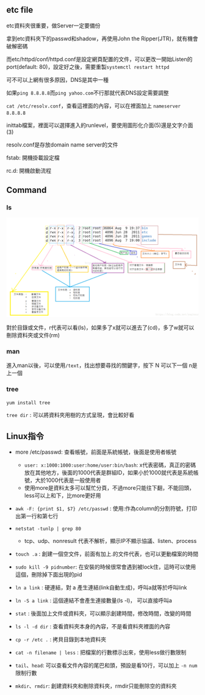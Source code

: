 ## etc file

etc資料夾很重要，做Server一定要備份

拿到etc資料夾下的passwd和shadow，再使用John the Ripper(JTR)，就有機會破解密碼

而etc/httpd/conf/httpd.conf是設定網頁配置的文件，可以更改一開始Listen的port(default: 80)，設定好之後，需要重製`systemctl restart httpd`



可不可以上網有很多原因，DNS是其中一種

如果`ping 8.8.8.8`而`ping yahoo.com`不行那就代表DNS設定需要調整

`cat /etc/resolv.conf`，查看這裡面的內容，可以在裡面加上 `nameserver 8.8.8.8`



inittab檔案，裡面可以選擇進入的runlevel，要使用圖形化介面(5)還是文字介面(3)

resolv.conf是存放domain name server的文件

fstab: 開機掛載設定檔

rc.d: 開機啟動流程



## Command

### ls

![](picture/ls.png)

對於目錄或文件，r代表可以看(ls)，如果多了x就可以進去了(cd)，多了w就可以刪除資料夾或文件(rm)



### man

進入man以後，可以使用`/text`，找出想要尋找的關鍵字，按下 N 可以下一個 n是上一個



### tree

`yum install tree`

`tree dir` : 可以將資料夾用樹的方式呈現，會比較好看



## Linux指令

* more /etc/passwd: 查看帳號，前面是系統帳號，後面是使用者帳號

  * `user: x:1000:1000:user:home/user:bin/bash`: x代表密碼，真正的密碼放在其他地方，後面的1000代表是群組ID，如果小於1000就代表是系統帳號，大於1000代表是一般使用者
  * 使用more是資料太多可以幫忙分頁，不過more只能往下翻，不能回頭，less可以上和下，比more更好用

* `awk -F: {print $1, $7} /etc/passwd` :  使用:作為column的分割符號，打印出第一行和第七行

* `netstat -tunlp | grep 80`

  * tcp、udp、nonresult 代表不解析，顯示IP不顯示協議、listen、process

* `touch .a` : 創建一個空文件，前面有加上.的文件代表，也可以更動檔案的時間
* `sudo kill -9 pidnumber`: 在安裝的時候很常會遇到被lock住，這時可以使用這個，刪除掉下面出現的pid
* `ln a link` : 硬連結，對 a 產生連結(link自動生成)，呼叫a就等於呼叫link
* `ln -S a link` : 這個連結不會產生連接數量(ls -l)， 可以直接呼叫a  
* `stat` : 後面加上文件或資料夾，可以顯示創建時間，修改時間，改變的時間
* `ls -l -d dir` : 查看資料夾本身的內容，不是看資料夾裡面的內容
* `cp -r /etc .` : 拷貝目錄到本地資料夾
* `cat -n filename | less` : 把檔案的行數標示出來，使用less做行數限制 
* `tail`、`head`: 可以查看文件內容的尾巴和頭，預設是看10行，可以加上 `-n num` 限制行數
* `mkdir`、`rmdir`: 創建資料夾和刪除資料夾，rmdir只能刪除空的資料夾

​    

​    

​    

